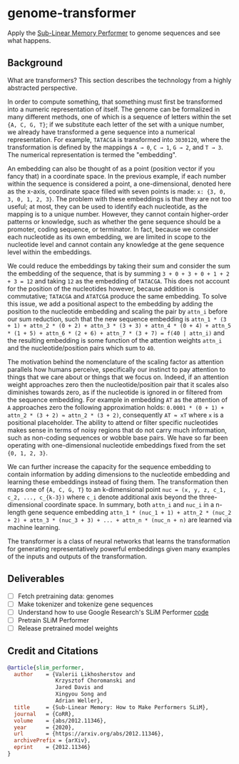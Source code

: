 # genome-transformer

Apply the [Sub-Linear Memory Performer](https://arxiv.org/pdf/2012.11346.pdf) to genome sequences and see what happens.

## Background

What are transformers? This section describes the technology from a highly abstracted perspective.

In order to compute something, that something must first be transformed into a numeric representation of itself.
The genome can be formalized in many different methods, one of which is a sequence of letters within the set `{A, C, G, T}`; if we substitute each letter of the set with a unique number, we already have transformed a gene sequence into a numerical representation.
For example, `TATACGA` is transformed into `3030120`, where the transformation is defined by the mappings `A → 0`, `C → 1`, `G → 2`, and `T → 3`.
The numerical representation is termed the "embedding".

An embedding can also be thought of as a point (position vector if you fancy that) in a coordinate space.
In the previous example, if each number within the sequence is considered a point, a one-dimensional, denoted here as the x-axis, coordinate space filled with seven points is made: `x: {3, 0, 3, 0, 1, 2, 3}`.
The problem with these embeddings is that they are not too useful; at most, they can be used to identify each nucleotide, as the mapping is to a unique number.
However, they cannot contain higher-order patterns or knowledge, such as whether the gene sequence should be a promoter, coding sequence, or terminator.
In fact, because we consider each nucleotide as its own embedding, we are limited in scope to the nucleotide level and cannot contain any knowledge at the gene sequence level within the embeddings.

We could reduce the embeddings by taking their sum and consider the sum the embedding of the sequence, that is by summing `3 + 0 + 3 + 0 + 1 + 2 + 3 = 12` and taking `12` as the embedding of `TATACGA`.
This does not account for the position of the nucleotides however, because addition is commutative; `TATACGA` and `ATATCGA` produce the same embedding.
To solve this issue, we add a positional aspect to the embedding by adding the position to the nucleotide embedding and scaling the pair by `attn_i` before our sum reduction, such that the new sequence embedding is `attn_1 * (3 + 1) + attn_2 * (0 + 2) + attn_3 * (3 + 3) + attn_4 * (0 + 4) + attn_5 * (1 + 5) + attn_6 * (2 + 6) + attn_7 * (3 + 7) = f(40 | attn_i)` and the resulting embedding is some function of the attention weights `attn_i` and the nucleotide/position pairs which sum to `40`.

The motivation behind the nomenclature of the scaling factor as attention parallels how humans perceive, specifically our instinct to pay attention to things that we care about or things that we focus on.
Indeed, if an attention weight approaches zero then the nucleotide/position pair that it scales also diminishes towards zero, as if the nucleotide is ignored in or filtered from the sequence embedding.
For example in embedding `AT` as the attention of `A` approaches zero the following approximation holds: `0.0001 * (0 + 1) + attn_2 * (3 + 2) ≈ attn_2 * (3 + 2)`, consequently `AT ≈ xT` where `x` is a positional placeholder.
The ability to attend or filter specific nucleotides makes sense in terms of noisy regions that do not carry much information, such as non-coding sequences or wobble base pairs.
We have so far been operating with one-dimensional nucleotide embeddings fixed from the set `{0, 1, 2, 3}`.

We can further increase the capacity for the sequence embedding to contain information by adding dimensions to the nucleotide embedding and learning these embeddings instead of fixing them.
The transformation then maps one of `{A, C, G, T}` to an k-dimensional point `nuc = (x, y, z, c_1, c_2, ..., c_{k-3})` where `c_i` denote additional axis beyond the three-dimensional coordinate space.
In summary, both `attn_i` and `nuc_i` in a n-length gene sequence embedding `attn_1 * (nuc_1 + 1) + attn_2 * (nuc_2 + 2) + attn_3 * (nuc_3 + 3) + ... + attn_n * (nuc_n + n)` are learned via machine learning.

The transformer is a class of neural networks that learns the transformation for generating representatively powerful embeddings given many examples of the inputs and outputs of the transformation.

## Deliverables

- [ ] Fetch pretraining data: genomes
- [ ] Make tokenizer and tokenize gene sequences
- [ ] Understand how to use Google Research's SLiM Performer [code](https://github.com/google-research/google-research/tree/master/performer/models/slim_performer)
- [ ] Pretrain SLiM Performer
- [ ] Release pretrained model weights

## Credit and Citations

```bibtex
@article{slim_performer,
  author    = {Valerii Likhosherstov and
               Krzysztof Choromanski and
               Jared Davis and
               Xingyou Song and
               Adrian Weller},
  title     = {Sub-Linear Memory: How to Make Performers SLiM},
  journal   = {CoRR},
  volume    = {abs/2012.11346},
  year      = {2020},
  url       = {https://arxiv.org/abs/2012.11346},
  archivePrefix = {arXiv},
  eprint    = {2012.11346}
}
```

